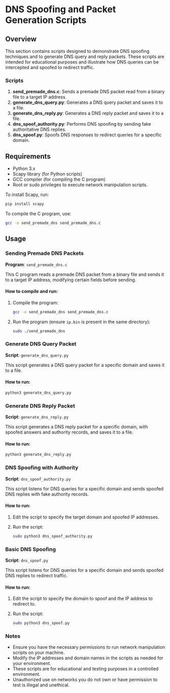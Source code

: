 # DNS Spoofing and Packet Generation Scripts

## Overview

This section contains scripts designed to demonstrate DNS spoofing techniques and to generate DNS query and reply packets. These scripts are intended for educational purposes and illustrate how DNS queries can be intercepted and spoofed to redirect traffic.

### Scripts

1. **send_premade_dns.c**: Sends a premade DNS packet read from a binary file to a target IP address.
2. **generate_dns_query.py**: Generates a DNS query packet and saves it to a file.
3. **generate_dns_reply.py**: Generates a DNS reply packet and saves it to a file.
4. **dns_spoof_authority.py**: Performs DNS spoofing by sending fake authoritative DNS replies.
5. **dns_spoof.py**: Spoofs DNS responses to redirect queries for a specific domain.

## Requirements

- Python 3.x
- Scapy library (for Python scripts)
- GCC compiler (for compiling the C program)
- Root or sudo privileges to execute network manipulation scripts.

To install Scapy, run:
```bash
pip install scapy
```

To compile the C program, use:
```bash
gcc -o send_premade_dns send_premade_dns.c
```

## Usage

### Sending Premade DNS Packets

**Program**: `send_premade_dns.c`

This C program reads a premade DNS packet from a binary file and sends it to a target IP address, modifying certain fields before sending.

#### How to compile and run:

1. Compile the program:

   ```bash
   gcc -o send_premade_dns send_premade_dns.c
   ```

2. Run the program (ensure `ip.bin` is present in the same directory):

   ```bash
   sudo ./send_premade_dns
   ```

### Generate DNS Query Packet

**Script**: `generate_dns_query.py`

This script generates a DNS query packet for a specific domain and saves it to a file.

#### How to run:

```bash
python3 generate_dns_query.py
```

### Generate DNS Reply Packet

**Script**: `generate_dns_reply.py`

This script generates a DNS reply packet for a specific domain, with spoofed answers and authority records, and saves it to a file.

#### How to run:

```bash
python3 generate_dns_reply.py
```

### DNS Spoofing with Authority

**Script**: `dns_spoof_authority.py`

This script listens for DNS queries for a specific domain and sends spoofed DNS replies with fake authority records.

#### How to run:

1. Edit the script to specify the target domain and spoofed IP addresses.
2. Run the script:

   ```bash
   sudo python3 dns_spoof_authority.py
   ```

### Basic DNS Spoofing

**Script**: `dns_spoof.py`

This script listens for DNS queries for a specific domain and sends spoofed DNS replies to redirect traffic.

#### How to run:

1. Edit the script to specify the domain to spoof and the IP address to redirect to.
2. Run the script:

   ```bash
   sudo python3 dns_spoof.py
   ```

### Notes

- Ensure you have the necessary permissions to run network manipulation scripts on your machine.
- Modify the IP addresses and domain names in the scripts as needed for your environment.
- These scripts are for educational and testing purposes in a controlled environment.
- Unauthorized use on networks you do not own or have permission to test is illegal and unethical.
